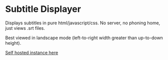 # Subtitle Displayer

Displays subtitles in pure html/javascript/css. No server, no phoning home,
just views .srt files.

Best viewed in landscape mode (left-to-right width greater than up-to-down
height).

[Self hosted instance here](https://burnedkirby.com/subtitle)
